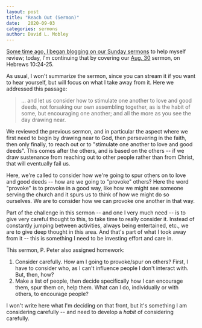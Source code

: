 ```yaml
---
layout: post
title: "Reach Out (Sermon)"
date:   2020-09-03
categories: sermons
author: David L. Mobley
---
```


[Some time ago, I began blogging on our Sunday sermons](https://heisfaithful.github.io/sermons/2020/04/02/sermon.html) to help myself review; today, I'm continuing that by covering our [Aug. 30](https://www.youtube.com/watch?v=nSlV-mKp-SQ) sermon, on Hebrews 10:24-25.

As usual, I won't summarize the sermon, since you can stream it if you want to hear yourself, but will focus on what I take away from it. Here we addressed this passage:
> ... and let us consider how to stimulate one another to love and good deeds, not forsaking our own assembling together, as is the habit of some, but encouraging one another; and all the more as you see the day drawing near.

We reviewed the previous sermon, and in particular the aspect where we first need to begin by drawing near to God, then persevering in the faith, then only finally, to reach out or to "stimulate one another to love and good deeds". This comes after the others, and is based on the others -- if we draw sustenance from reaching out to other people rather than from Christ, that will eventually fail us.

Here, we're called to consider how we're going to spur others on to love and good deeds -- how are we going to "provoke" others? Here the word "provoke" is to provoke in a good way, like how we might see someone serving the church and it spurs us to think of how we might do so ourselves. We are to consider how we can provoke one another in that way.

Part of the challenge in this sermon -- and one I very much need -- is to give very careful thought to this, to take time to really consider it. Instead of constantly jumping between activities, always being entertained, etc., we are to give deep thought in this area. And that's part of what I took away from it -- this is something I need to be investing effort and care in.

This sermon, P. Peter also assigned homework:
1. Consider carefully. How am I going to provoke/spur on others? First, I have to consider who, as I can't influence people I don't interact with. But, then, how?
2. Make a list of people, then decide specifically how I can encourage them, spur them on, help them. What can I do, individually or with others, to encourage people?

I won't write here what I'm deciding on that front, but it's something I am considering carefully -- and need to develop a *habit* of considering carefully.
